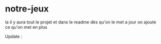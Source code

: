 # notre-jeux
la il y aura tout le projet et dans le readme dès qu'on le met a jour on ajoute ce qu'on met en plus

Update :
